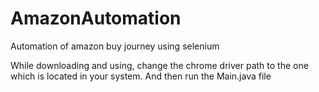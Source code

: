 # AmazonAutomation

Automation of amazon buy journey using selenium

While downloading and using, change the chrome driver path to the one which is located in your system. And then run the Main.java file
